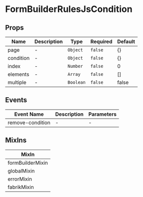 # FormBuilderRulesJsCondition

## Props

<!-- @vuese:FormBuilderRulesJsCondition:props:start -->
|Name|Description|Type|Required|Default|
|---|---|---|---|---|
|page|-|`Object`|`false`|{}|
|condition|-|`Object`|`false`|{}|
|index|-|`Number`|`false`|0|
|elements|-|`Array`|`false`|[]|
|multiple|-|`Boolean`|`false`|false|

<!-- @vuese:FormBuilderRulesJsCondition:props:end -->


## Events

<!-- @vuese:FormBuilderRulesJsCondition:events:start -->
|Event Name|Description|Parameters|
|---|---|---|
|remove-condition|-|-|

<!-- @vuese:FormBuilderRulesJsCondition:events:end -->


## MixIns

<!-- @vuese:FormBuilderRulesJsCondition:mixIns:start -->
|MixIn|
|---|
|formBuilderMixin|
|globalMixin|
|errorMixin|
|fabrikMixin|

<!-- @vuese:FormBuilderRulesJsCondition:mixIns:end -->


